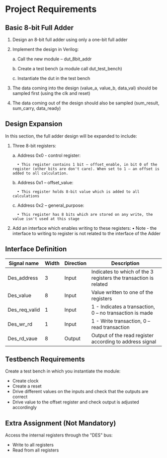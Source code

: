 # Project Requirements

## Basic 8-bit Full Adder
1. Design an 8-bit full adder using only a one-bit full adder
2. Implement the design in Verilog:
   
   a. Call the new module – dut_8bit_addr
   
   b. Create a test bench (a module call dut_test_bench)
   
   c. Instantiate the dut in the test bench
   
4. The data coming into the design (value_a, value_b, data_val) should be sampled first (using the clk and reset)
5. The data coming out of the design should also be sampled (sum_result, sum_carry, data_ready)

## Design Expansion
In this section, the full adder design will be expanded to include:

1. Three 8-bit registers:
   
   a. Address 0x0 - control register:
   
         • This register contains 1 bit – offset_enable, in bit 0 of the register (other bits are don't care). When set to 1 – an offset is added to all calculation.

   b. Address 0x1 – offset_value:
   
         • This register holds 8-bit value which is added to all calculations

   c. Address 0x2 – general_purpose:
   
         • This register has 8 bits which are stored on any write, the value isn't used at this stage


3. Add an interface which enables writing to these registers:
   • Note - the interface to writing to register is not related to the interface of the Adder

## Interface Definition

| Signal name  | Width | Direction | Description |
|--------------|-------|-----------|-------------|
| Des_address  | 3     | Input     | Indicates to which of the 3 registers the transaction is related |
| Des_value    | 8     | Input     | Value written to one of the registers |
| Des_req_valid| 1     | Input     | 1 - Indicates a transaction, 0 – no transaction is made |
| Des_wr_rd    | 1     | Input     | 1 - Write transaction, 0 – read transaction |
| Des_rd_vaue  | 8     | Output    | Output of the read register according to address signal |

## Testbench Requirements
Create a test bench in which you instantiate the module:
- Create clock
- Create a reset
- Drive different values on the inputs and check that the outputs are correct
- Drive value to the offset register and check output is adjusted accordingly

## Extra Assignment (Not Mandatory)
Access the internal registers through the "DES" bus:
- Write to all registers
- Read from all registers
